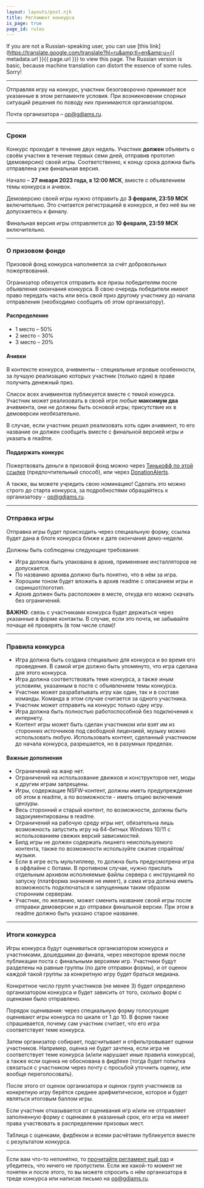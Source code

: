 ```yaml
---
layout: layouts/post.njk
title: Регламент конкурса
is_page: true
page_id: rules
---
```


If you are not a Russian-speaking user, you can use [this link](https://translate.google.com/translate?hl=ru&amp;tl=en&amp;u={{ metadata.url }}{{ page.url }}) to view this page. The Russian version is basic, because machine translation can distort the essence of some rules. Sorry!

<hr />

Отправляя игру на конкурс, участник безоговорочно принимает все указанные в этом регламенте условия. При возникновении спорных ситуаций решения по поводу них принимаются организатором.

Почта организатора – [op@gdjams.ru](mailto:op@gdjams.ru).

<hr />

### Сроки

Конкурс проходит в течение двух недель. Участник **должен** объявить о своём участии в течение первых семи дней, отправив прототип (демоверсию) своей игры. Соответственно, к концу срока должна быть отправлена уже финальная версия.

Начало – **27 января 2023 года, в 12:00 МСК**, вместе с объявлением темы конкурса и ачивок.

Демоверсию своей игры нужно отправить до **3 февраля, 23:59 МСК** включительно. Это считается регистрацией в конкурсе, и без неё вы не допускаетесь к финалу.

Финальная версия игры отправляется до **10 февраля, 23:59 МСК** включительно.

<hr />

### О призовом фонде

Призовой фонд конкурса наполняется за счёт добровольных пожертвований.

Огранизатор обязуется отправить все призы победителям после объявления окончания конкурса. В свою очередь победители имеют право передать часть или весь свой приз другому участнику до начала отправления (необходимо сообщить об этом организатору).

#### Распределение

- 1 место – 50%
- 2 место – 30%
- 3 место – 20%

#### Ачивки

В контексте конкурса, ачивменты – специальные игровые особенности, за лучшую реализацию которых участник (только один) в праве получить денежный приз.

Список всех ачивментов публикуется вместе с темой конкурса. Участник может реализовать в своей игре любые **максимум два** ачивмента, они не должны быть основой игры; присутствие их в демоверсии необязательно.

В случае, если участник решил реализовать хоть один ачивмент, то его название он должен сообщить вместе с финальной версией игры и указать в readme.

#### Поддержать конкурс

Пожертвовать деньги в призовой фонд можно через [Тинькофф по этой ссылке](https://www.tinkoff.ru/cf/8a4NeOAGr3O) (предпочтительный способ), или через [DonationAlerts](https://www.donationalerts.com/r/twoweeksgame).

А также, вы можете учредить свою номинацию! Сделать это можно строго до старта конкурса, за подробностями обращайтесь к организатору - [op@gdjams.ru](mailto:op@gdjams.ru).

<hr />

### Отправка игры

Отправка игры будет происходить через специальную форму, ссылка будет дана в блоге конкурса ближе к дате окончания демо-недели.

Должны быть соблюдены следующие требования:

- Игра должна быть упакована в архив, применение инсталляторов не допускается.
- По названию архива должно быть понятно, что в нём за игра.
- Хорошим тоном будет вложить в архив readme с описанием игры и скриншот/логотип.
- Архив должен быть расположен в месте, откуда его можно скачать без ограничений.

**ВАЖНО**: связь с участниками конкурса будет держаться через указанные в форме контакты. В случае, если это почта, не забывайте почаще её проверять (в том числе спам)!

<hr />

### Правила конкурса

- Игра должна быть создана специально для конкурса и во время его проведения. В самой игре должно быть упомянуто, что игра сделана для этого конкурса.
- Игра должна соответствовать теме конкурса, а также иным условиям, указанным в посте с объявлением темы конкурса.
- Участник может разрабатывать игру как один, так и в составе команды. Команда в этом случае считается за одного участника.
- Участник может отправить на конкурс только одну игру.
- Игра должна быть полностью работоспособной без подключения к интернету.
- Контент игры может быть сделан участником или взят им из сторонних источников под свободной лицензией, музыку можно использовать любую. Использовать контент, сделанный участником до начала конкурса, разрешается, но в разумных пределах.

#### Важные дополнения

- Ограничений на жанр нет.
- Ограничений на использование движков и конструкторов нет, моды к другим играм запрещены.
- Игры, содержащие NSFW-контент, должны иметь предупреждение об этом в readme, а по возможности - иметь опцию включения цензуры.
- Весь сторонний и старый контент, по возможности, должны быть задокументированы в readme.
- Ограничений на рабочую среду игры нет, обязательна лишь возможность запустить игру на 64-битных Windows 10/11 с использованием свежих версий зависимостей.
- Билд игры не должен содержать лишнего неиспользуемого контента, также по возможности используйте сжатие спрайтов/музыки.
- Если в игре есть мультиплеер, то должна быть предусмотрена игра в оффлайне с ботами. В противном случае, нужно прислать отдельным архивом исполняемые файлы сервера с инструкцией по запуску (платформа значения не имеет), а сама игра должна иметь возможность подключаться к запущенным таким образом сторонним серверам.
- Участник, по желанию, может сменить название своей игры после отправки демоверсии и до отправки финальной версии. При этом в readme должно быть указано старое название.

<hr />

### Итоги конкурса

Игры конкурса будут оцениваться организатором конкурса и участниками, дошедшими до финала, через некоторое время после публикации поста с финальными версиями игр. Участники будут разделены на равные группы (по дате отправки формы), и от оценок каждой такой группы за конкретную игру будет браться медиана.

Конкретное число групп участников (не менее 3) будет определено организатором конкурса и будет зависить от того, сколько форм с оценками было отправлено.

Порядок оценивания: через специальную форму голосующие оценивают игры конкурса по шкале от 1 до 10. В форме также спрашивается, почему сам участник считает, что его игра соответствует теме конкурса.

Затем организатор собирает, подсчитывает и отфильтровывает оценки участников. Например, оценка не будет зачтена, если игра не соответствует теме конкурса (и/или нарушает иные правила конкурса), а также если оценка не обоснована в фидбеке (тогда будет попытка связаться с участником через почту с просьбой уточнить оценку, или вообще переголосовать).

После этого от оценок организатора и оценок групп участников за конкретную игру берётся среднее арифметическое, которое и будет являться итоговым баллом игры.

Если участник отказывается от оценивания игр и/или не отправляет заполненную форму с оценками в указанный срок, его игра не имеет права участвовать в распределении призовых мест.

Таблица с оценками, фидбеком и всеми расчётами публикуется вместе с результатом конкурса.

<hr />

Если вам что-то непонятно, то [прочитайте регламент ещё раз](#rules) и убедитесь, что ничего не пропустили. Если же какой-то момент не понятен и после этого, то вы можете спросить о нём организатора в треде конкурса или написав письмо на [op@gdjams.ru](mailto:op@gdjams.ru).
